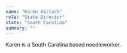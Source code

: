 ```yaml
---
name: "Karen Wallach"
role: "State Director"
state: "South Carolina"
summary: ""
---
```


Karen is a South Carolina based needleworker. 